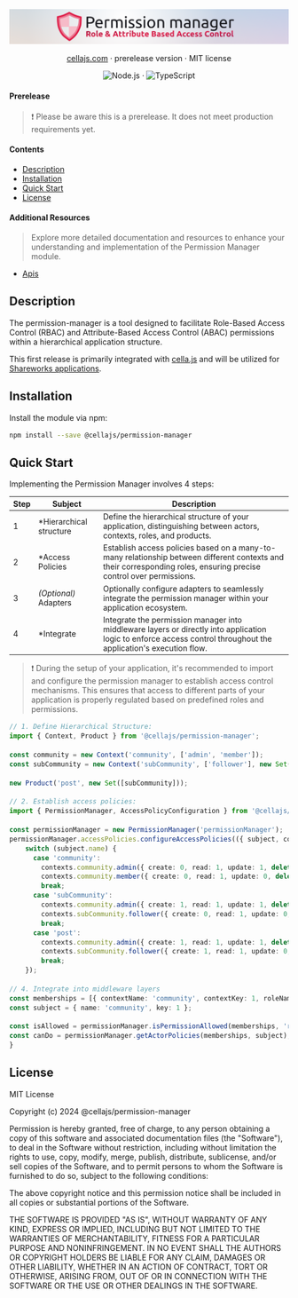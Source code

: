<div align="center">
    <img src="./.github/banner.png" />
<br />

[cellajs.com](https://cellajs.com) &centerdot; prerelease version &centerdot; MIT license

![Node.js](https://img.shields.io/badge/Node.js-%2343853D?logo=node.js&logoColor=white) &middot; ![TypeScript](https://img.shields.io/badge/TypeScript-%23007ACC?logo=typescript&logoColor=white)

</div>

#### Prerelease

> ❗ Please be aware this is a prerelease. It does not meet production requirements yet.

#### Contents
- [Description](#Description)
- [Installation](#Installation)
- [Quick Start](#Quick-Start)
- [License](#License)

#### Additional Resources
> Explore more detailed documentation and resources to enhance your understanding and implementation of the Permission Manager module.
- [Apis](APIS.md)

## Description
The permission-manager is a tool designed to facilitate Role-Based Access Control (RBAC) and Attribute-Based Access Control (ABAC) permissions within a hierarchical application structure. 

This first release is primarily integrated with [cella.js](https://cellajs.com/about) and will be utilized for [Shareworks applications](https://www.shareworks.nl/).


## Installation
Install the module via npm:
```bash
npm install --save @cellajs/permission-manager
```

## Quick Start

Implementing the Permission Manager involves 4 steps:

| Step | Subject | Description |
|----------|----------|----------|
| 1 | *Hierarchical structure | Define the hierarchical structure of your application, distinguishing between actors, contexts, roles, and products.|
| 2 | *Access Policies | Establish access policies based on a many-to-many relationship between different contexts and their corresponding roles, ensuring precise control over permissions. |
| 3 | _(Optional)_ Adapters | Optionally configure adapters to seamlessly integrate the permission manager within your application ecosystem. |
| 4 | *Integrate | Integrate the permission manager into middleware layers or directly into application logic to enforce access control throughout the application's execution flow. |

> ❗ During the setup of your application, it's recommended to import and configure the permission manager to establish access control mechanisms. 
This ensures that access to different parts of your application is properly regulated based on predefined roles and permissions.

```typescript
// 1. Define Hierarchical Structure:
import { Context, Product } from '@cellajs/permission-manager';

const community = new Context('community', ['admin', 'member']);
const subCommunity = new Context('subCommunity', ['follower'], new Set([community]));

new Product('post', new Set([subCommunity]));

// 2. Establish access policies:
import { PermissionManager, AccessPolicyConfiguration } from '@cellajs/permission-manager';

const permissionManager = new PermissionManager('permissionManager');
permissionManager.accessPolicies.configureAccessPolicies(({ subject, contexts }: AccessPolicyConfiguration) => {
    switch (subject.name) {
      case 'community':
        contexts.community.admin({ create: 0, read: 1, update: 1, delete: 0 });
        contexts.community.member({ create: 0, read: 1, update: 0, delete: 0 });
        break;
      case 'subCommunity':
        contexts.community.admin({ create: 1, read: 1, update: 1, delete: 1 });
        contexts.subCommunity.follower({ create: 0, read: 1, update: 0, delete: 0 });
        break;
      case 'post':
        contexts.community.admin({ create: 1, read: 1, update: 1, delete: 1 });
        contexts.subCommunity.follower({ create: 1, read: 1, update: 0, delete: 0 });
        break;
    });

// 4. Integrate into middleware layers
const memberships = [{ contextName: 'community', contextKey: 1, roleName: 'admin', ancestors: {}}];
const subject = { name: 'community', key: 1 };

const isAllowed = permissionManager.isPermissionAllowed(memberships, 'read', subject);
const canDo = permissionManager.getActorPolicies(memberships, subject);
}
```

## License
MIT License

Copyright (c) 2024 @cellajs/permission-manager

Permission is hereby granted, free of charge, to any person obtaining a copy
of this software and associated documentation files (the "Software"), to deal
in the Software without restriction, including without limitation the rights
to use, copy, modify, merge, publish, distribute, sublicense, and/or sell
copies of the Software, and to permit persons to whom the Software is
furnished to do so, subject to the following conditions:

The above copyright notice and this permission notice shall be included in all
copies or substantial portions of the Software.

THE SOFTWARE IS PROVIDED "AS IS", WITHOUT WARRANTY OF ANY KIND, EXPRESS OR
IMPLIED, INCLUDING BUT NOT LIMITED TO THE WARRANTIES OF MERCHANTABILITY,
FITNESS FOR A PARTICULAR PURPOSE AND NONINFRINGEMENT. IN NO EVENT SHALL THE
AUTHORS OR COPYRIGHT HOLDERS BE LIABLE FOR ANY CLAIM, DAMAGES OR OTHER
LIABILITY, WHETHER IN AN ACTION OF CONTRACT, TORT OR OTHERWISE, ARISING FROM,
OUT OF OR IN CONNECTION WITH THE SOFTWARE OR THE USE OR OTHER DEALINGS IN THE
SOFTWARE.

